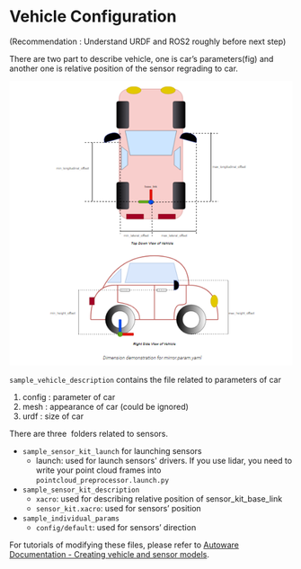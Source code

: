 # Vehicle Configuration

(Recommendation : Understand URDF and ROS2 roughly before next step)

There are two part to describe vehicle, one is car’s parameters(fig) and
another one is relative position of the sensor regrading to car.

![](./media/media/VLVQAPSVLD2PPB3KBD4G28EEEG.png)

`sample_vehicle_description` contains the file related to parameters
of car

1.  config : parameter of car
2.  mesh : appearance of car (could be ignored)
3.  urdf : size of car

There are three  folders related to sensors.

- `sample_sensor_kit_launch` for launching sensors
  - launch: used for launch sensors' drivers. If you use lidar, you need
    to write your point cloud frames into
    `pointcloud_preprocessor.launch.py`
- `sample_sensor_kit_description`
  - `xacro`: used for describing relative position of sensor_kit_base_link
  - `sensor_kit.xacro`: used for sensors’ position
- `sample_individual_params`
  - `config/default`: used for sensors’ direction

For tutorials of modifying these files, please refer to [Autoware Documentation - Creating vehicle and sensor models](https://autowarefoundation.github.io/autoware-documentation/main/how-to-guides/integrating-autoware/creating-vehicle-and-sensor-model/).